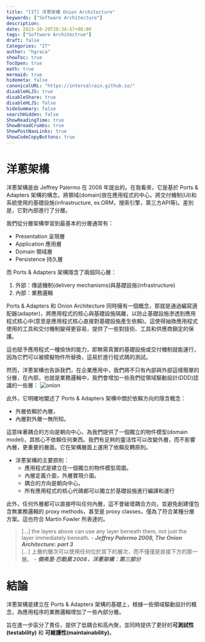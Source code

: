 ```yaml
---
title: "[IT] 洋蔥架構 Onion Architecture"
keywords: ["Software Architecture"]
description: 
date: 2023-10-29T20:34:57+08:00
tags: ["Software Architectrue"]
draft: false
Categories: "IT"
author: "hgraca"
showToc: true
TocOpen: true
math: true
mermaid: true
hidemeta: false
canonicalURL: "https://intervalrain.github.io/"
disableHLJS: true
disableShare: true
disableHLJS: false
hideSummary: false
searchHidden: false
ShowReadingTime: true
ShowBreadCrumbs: true
ShowPostNavLinks: true
ShowCodeCopyButtons: true
---
```

# 洋蔥架構
洋蔥架構是由 Jeffrey Palermo 在 2008 年提出的。在我看來，它是基於 Ports & Adapters 架構的構念，將領域(domain)放在應用程式的中心，將交付機制(UI)和系統使用的基礎設施(infrastructure, ex.ORM，搜索引擎，第三方API等)。差別是，它對內部進行了分層。

我們從分層架構學習到最基本的分層通常有：
+ Presentation 呈現層
+ Application 應用層
+ Domain 領域層
+ Persistence 持久層

而 Ports & Adapters 架構隱含了兩個同心層：
1. 外部：傳遞機制(delivery mechanisms)與基礎設施(infrastructure)
2. 內部：業務邏輯

Ports & Adapters 和 Onion Architecture 同時擁有一個概念，那就是通過編寫適配器(adapter)，將應用程式的核心與基礎設施隔離，以防止基礎設施滲透到應用程式核心中(意思是應用程式核心直接對基礎設施產生依賴)。這使得抽換應用程式使用的工具和交付機制變得更容易，提供了一些對技術、工具和供應商鎖定的保護。

這也賦予應用程式一種愉快的能力，即無需真實的基礎設施或交付機制就能運行，因為它們可以被模擬物件所替換，這易於進行程式碼的測試。

然而，洋蔥架構也告訴我們，在企業應用中，我們將不只有內部與外部這樣簡單的分層，在內部，也就是業務邏輯中，我們會增加一些我們從領域驅動設計(DDD)認識的一些層：
![onion](https://herbertograca.files.wordpress.com/2017/03/2008-onion-architecture5.png)

此外，它明確地闡述了 Ports & Adapters 架構中關於依賴方向的隱含概念：
+ 外層依賴於內層，
+ 內層對外層一無所知。

這意味著耦合的方向是朝向中心，為我們提供了一個獨立的物件模型(domain model)，其核心不依賴任何東西。我們有足夠的靈活性可以改變外層，而不影響內層，更重要的層面。它在架構層面上運用了依賴反轉原則。

+ 洋蔥架構的主要原則：
    + 應用程式是建立在一個獨立的物件模型周圍。
    + 內層定義介面，外層實現介面。
    + 耦合的方向是朝向中心。
    + 所有應用程式的核心代碼都可以獨立於基礎設施進行編譯和運行

此外，任何外層都可以直接呼叫任何內層，這不會破壞耦合方向，並避免創建僅包含無業務邏輯的 proxy methods，甚至是 proxy classes，僅為了符合某種分層方案。這也符合 Martin Fowler 所表達的。

> […] the layers above can use any layer beneath them, not just the layer immediately beneath. - ***Jeffrey Palermo 2008, The Onion Architecture: part 3***  
> [...] 上層的層次可以使用任何位於其下的層次，而不僅僅是直接下方的那一層。 - ***傑弗里‧巴勒莫 2008，洋蔥架構：第三部分***

# 結論
洋蔥架構是建立在 Ports & Adapters 架構的基礎上，根據一些領域驅動設計的概念，為應用程序的業務邏輯增加了一些內部分層。

旨在進一步區分了責任，提供了低耦合和高內聚，並同時提供了更好的**可測試性(testability)** 和 **可維護性(maintainability)**。